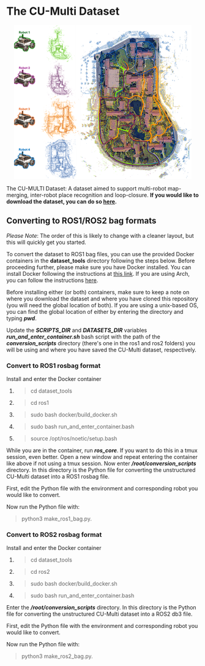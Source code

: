 # The CU-Multi Dataset
<p align="center">
  <img src="./assets/banner_light.png" alt="banner" height="400">
</p>

The CU-MULTI Dataset: A dataset aimed to support multi-robot map-merging, inter-robot place recognition and loop-closure. **If you would like to download the dataset, you can do so [here](https://drive.google.com/drive/folders/1lrhCDy2flNDyyPkKeTmA8tNgFj4JxSwi?usp=sharing).**

## Converting to ROS1/ROS2 bag formats
*Please Note*: The order of this is likely to change with a cleaner layout, but this will quickly get you started. 

To convert the dataset to ROS1 bag files, you can use the provided Docker containers in the **dataset_tools** directory following the steps below. Before proceeding further, please make sure you have Docker installed. You can install Docker following the instructions at [this link](https://docs.docker.com/engine/install/). If you are using Arch, you can follow the instructions [here](https://itsfoss.com/install-docker-arch-linux/).

Before installing either (or both) containers, make sure to keep a note on where you download the dataset and where you have cloned this repository (you will need the global location of both). If you are using a unix-based OS, you can find the global location of either by entering the directory and typing ***pwd***.

Update the ***SCRIPTS_DIR*** and ***DATASETS_DIR*** variables ***run_and_enter_container.sh*** bash script with the path of the ***conversion_scripts*** directory (there's one in the ros1 and ros2 folders) you will be using and where you have saved the CU-Multi dataset, respectively. 

### Convert to ROS1 rosbag format

Install and enter the Docker container
1. > cd dataset_tools
2. > cd ros1
3. > sudo bash docker/build_docker.sh
4. > sudo bash run_and_enter_container.bash
5. > source /opt/ros/noetic/setup.bash

While you are in the container, run ***ros_core***. If you want to do this in a tmux session, even better. Open a new window and repeat entering the container like above if not using a tmux session. Now enter ***/root/conversion_scripts*** directory. In this directory is the Python file for converting the unstructured CU-Multi dataset into a ROS1 rosbag file.

First, edit the Python file with the environment and corresponding robot you would like to convert.

Now run the Python file with:

> python3 make_ros1_bag.py. 

### Convert to ROS2 rosbag format

Install and enter the Docker container
1. > cd dataset_tools
2. > cd ros2
3. > sudo bash docker/build_docker.sh
4. > sudo bash run_and_enter_container.bash

Enter the ***/root/conversion_scripts*** directory. In this directory is the Python file for converting the unstructured CU-Multi dataset into a ROS2 db3 file.

First, edit the Python file with the environment and corresponding robot you would like to convert.

Now run the Python file with:

> python3 make_ros2_bag.py. 